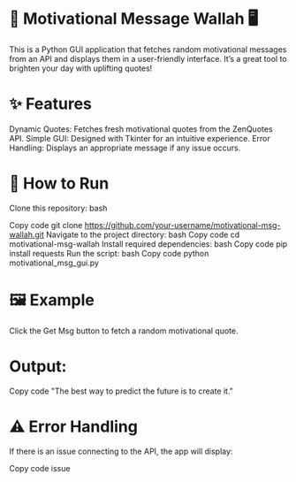 # 💬 Motivational Message Wallah 🖥️
This is a Python GUI application that fetches random motivational messages from an API and displays them in a user-friendly interface. It’s a great tool to brighten your day with uplifting quotes!

# ✨ Features
Dynamic Quotes: Fetches fresh motivational quotes from the ZenQuotes API.
Simple GUI: Designed with Tkinter for an intuitive experience.
Error Handling: Displays an appropriate message if any issue occurs.

# 🚀 How to Run
Clone this repository:
bash

Copy code
git clone https://github.com/your-username/motivational-msg-wallah.git
Navigate to the project directory:
bash
Copy code
cd motivational-msg-wallah
Install required dependencies:
bash
Copy code
pip install requests
Run the script:
bash
Copy code
python motivational_msg_gui.py
# 🖼️ Example
Click the Get Msg button to fetch a random motivational quote.

# Output:
Copy code
"The best way to predict the future is to create it."  

# ⚠️ Error Handling
If there is an issue connecting to the API, the app will display:

Copy code
issue <error details>
